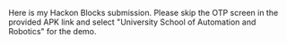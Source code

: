 Here is my Hackon Blocks submission. Please skip the OTP screen in the provided APK link and select "University School of Automation and Robotics" for the demo.